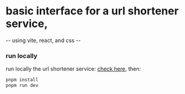 # basic interface for a url shortener service,

-- using vite, react, and css --

### run locally

run locally the url shortener service: [check here](https://github.com/cito-lito/url-xs), then:

```bash
pnpm install
pnpm run dev
```
